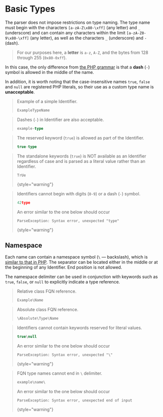 # Basic Types

<show-structure for="chapter" depth="2"/>

The parser does not impose restrictions on type naming. The type name must begin
with the characters `[a-zA-Z\x80-\xff]` (any letter) and `_` (underscore) and 
can contain any characters within the limit `[a-zA-Z0-9\x80-\xff]` (any letter), 
as well as the characters `_` (underscore) and `-` (dash).

> For our purposes here, a **letter** is `a-z`, `A-Z`, and the bytes from 128
> through 255 (`0x80-0xff`).

In this case, the only difference from [the PHP grammar](https://www.php.net/manual/en/language.variables.basics.php) 
is that a **dash** (`-`) symbol is allowed in the middle of the name.

In addition, it is worth noting that the case-insensitive names `true`, `false`
and `null` are registered PHP literals, so their use as a custom type name 
is **unacceptable**.

<tabs>
<tab title="Examples">

> Example of a simple <tooltip term="Identifier">Identifier</tooltip>.
> ```typescript
> ExampleTypeName
> ```

> Dashes (`-`) in <tooltip term="Identifier">Identifier</tooltip> are also 
> acceptable.
> ```typescript
> example-type
> ```

> The reserved keyword (`true`) is allowed as part of the <tooltip
> term="Identifier">Identifier</tooltip>.
> ```typescript
> true-type
> ```

</tab>
<tab title="Counterexamples">

> The standalone keywords (`true`) is NOT available as an <tooltip
> term="Identifier">Identifier</tooltip> regardless of case and is parsed as a
> literal value rather than an <tooltip term="Identifier">Identifier</tooltip>.
> ```typescript
> TrUe
> ```
> 
> {style="warning"}

> <tooltip term="Identifier">Identifiers</tooltip> cannot begin with digits
> (`0-9`) or a dash (`-`) symbol.
> ```typescript
> 42type
> ```
>
> An error similar to the one below should occur
> ```
> ParseException: Syntax error, unexpected "type"
> ```
> {style="warning"}

</tab>
</tabs>

## Namespace

Each name can contain a namespace symbol (`\` — backslash), which is 
[similar to that in PHP](https://www.php.net/manual/en/language.namespaces.rationale.php). The separator can be located either in the middle
or at the beginning of any <tooltip term="Identifier">Identifier</tooltip>. End
position is not allowed.

The namespace delimiter can be used in conjunction with keywords such as `true`,
`false`, or `null` to explicitly indicate a type reference.

<tabs>
<tab title="Examples">

> Relative class <tooltip term="FQN">FQN</tooltip> reference.
> ```typescript
> Example\Name
> ```

> Absolute class <tooltip term="FQN">FQN</tooltip> reference.
> ```typescript
> \Absolute\Type\Name
> ```

</tab>
<tab title="Counterexamples">

> <tooltip term="Identifier">Identifiers</tooltip> cannot contain keywords
> reserved for literal values.
> ```typescript
> true\null
> ```
>
> An error similar to the one below should occur
> ```
> ParseException: Syntax error, unexpected "\"
> ```
> {style="warning"}

> <tooltip term="FQN">FQN</tooltip> type names cannot end in `\` delimiter.
> ```typescript
> example\name\
> ```
>
> An error similar to the one below should occur
> ```
> ParseException: Syntax error, unexpected end of input
> ```
> {style="warning"}

</tab>
</tabs>
